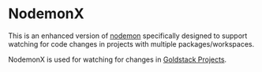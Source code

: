 # NodemonX

This is an enhanced version of [nodemon](https://www.npmjs.com/package/nodemon) specifically designed to support watching for code changes in projects with multiple packages/workspaces.

NodemonX is used for watching for changes in [Goldstack Projects](https://goldstack.party).
